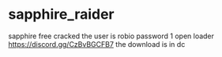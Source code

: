 # sapphire_raider
sapphire free cracked the user is robio password 1
open loader
https://discord.gg/CzBvBGCFB7 the download is in dc
